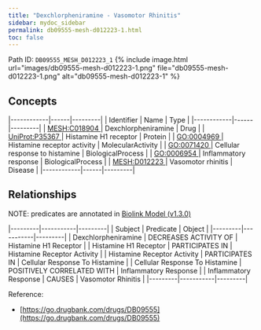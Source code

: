 ```yaml
---
title: "Dexchlorpheniramine - Vasomotor Rhinitis"
sidebar: mydoc_sidebar
permalink: db09555-mesh-d012223-1.html
toc: false 
---
```



Path ID: `DB09555_MESH_D012223_1`
{% include image.html url="images/db09555-mesh-d012223-1.png" file="db09555-mesh-d012223-1.png" alt="db09555-mesh-d012223-1" %}

## Concepts

|------------|------|---------|
| Identifier | Name | Type    |
|------------|------|---------|
| <a href="https://identifiers.org/MESH:C018904">MESH:C018904 </a> | Dexchlorpheniramine | Drug |
| <a href="https://identifiers.org/UniProt:P35367">UniProt:P35367 </a> | Histamine H1 receptor | Protein |
| <a href="https://identifiers.org/GO:0004969">GO:0004969 </a> | Histamine receptor activity | MolecularActivity |
| <a href="https://identifiers.org/GO:0071420">GO:0071420 </a> | Cellular response to histamine | BiologicalProcess |
| <a href="https://identifiers.org/GO:0006954">GO:0006954 </a> | Inflammatory response | BiologicalProcess |
| <a href="https://identifiers.org/MESH:D012223">MESH:D012223 </a> | Vasomotor rhinitis | Disease |
|------------|------|---------|

## Relationships


NOTE: predicates are annotated in <a href="https://github.com/biolink/biolink-model/releases/tag/v1.3.0">Biolink Model (v1.3.0)</a>

|---------|-----------|---------|
| Subject | Predicate | Object  |
|---------|-----------|---------|
| Dexchlorpheniramine | DECREASES ACTIVITY OF | Histamine H1 Receptor |
| Histamine H1 Receptor | PARTICIPATES IN | Histamine Receptor Activity |
| Histamine Receptor Activity | PARTICIPATES IN | Cellular Response To Histamine |
| Cellular Response To Histamine | POSITIVELY CORRELATED WITH | Inflammatory Response |
| Inflammatory Response | CAUSES | Vasomotor Rhinitis |
|---------|-----------|---------|

Reference: 
  - [https://go.drugbank.com/drugs/DB09555](https://go.drugbank.com/drugs/DB09555)
